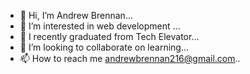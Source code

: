 - 👋 Hi, I’m Andrew Brennan...
- 👀 I’m interested in web development ...
- 🌱 I recently graduated from Tech Elevator...
- 💞️ I’m looking to collaborate on learning...
- 📫 How to reach me andrewbrennan216@gmail.com..

<!---
Andrewbre/Andrewbre is a ✨ special ✨ repository because its `README.md` (this file) appears on your GitHub profile.
You can click the Preview link to take a look at your changes.
--->
